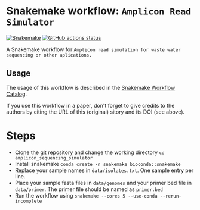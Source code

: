 # Snakemake workflow: `Amplicon Read Simulator`

[![Snakemake](https://img.shields.io/badge/snakemake-≥6.3.0-brightgreen.svg)](https://snakemake.github.io)
[![GitHub actions status](https://github.com/<owner>/<repo>/workflows/Tests/badge.svg?branch=main)](https://github.com/<owner>/<repo>/actions?query=branch%3Amain+workflow%3ATests)


A Snakemake workflow for `Amplicon read simulation for waste water sequencing or other aplications.`


## Usage

The usage of this workflow is described in the [Snakemake Workflow Catalog](https://snakemake.github.io/snakemake-workflow-catalog/?usage=<owner>%2F<repo>).

If you use this workflow in a paper, don't forget to give credits to the authors by citing the URL of this (original) <repo>sitory and its DOI (see above).

# Steps
* Clone the git repository and change the working directory `cd amplicon_sequencing_simulator`
* Install snakemake `conda create -n snakemake bioconda::snakemake`
* Replace your sample names in `data/isolates.txt`. One sample entry per line.
* Place your sample fasta files in `data/genomes` and your primer bed file in `data/primer`. The primer file should be named as `primer.bed`
* Run the workflow using `snakemake --cores 5 --use-conda --rerun-incomplete`